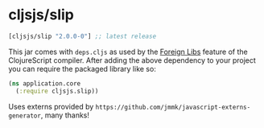 # cljsjs/slip

[](dependency)
```clojure
[cljsjs/slip "2.0.0-0"] ;; latest release
```
[](/dependency)

This jar comes with `deps.cljs` as used by the [Foreign Libs][flibs] feature
of the ClojureScript compiler. After adding the above dependency to your project
you can require the packaged library like so:

```clojure
(ns application.core
  (:require cljsjs.slip))
```

Uses externs provided by `https://github.com/jmmk/javascript-externs-generator`, many thanks!

[flibs]: https://clojurescript.org/reference/packaging-foreign-deps
